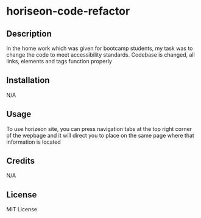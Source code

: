 # horiseon-code-refactor

## Description

In the home work which was given for bootcamp students, my task was to change the code to meet accessibility standards. Codebase is changed, all links, elements and tags function properly

## Installation

N/A

## Usage

To use horizeon site, you can press navigation tabs at the top right corner of the wepbage and it will direct you to place on the same page where that information is located

## Credits

N/A

## License

MIT License